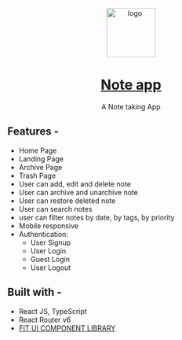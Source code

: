 
<div align="center">
  <img src="https://user-images.githubusercontent.com/67253237/169990177-48e2db89-f437-4b44-8a93-0dd71c7aa376.png" height="100" width="100" alt="logo"/>
  
# [Note app](https://react-fit-note.netlify.app/)
  A Note taking App 
</div>

## **Features -**

- Home Page
- Landing Page
- Archive Page
- Trash Page
- User can add, edit and delete note
- User can archive and unarchive note
- User can restore deleted note 
- User can search notes
- user can filter notes by date, by tags, by priority 
- Mobile responsive
- Authentication:
  - User Signup
  - User Login
  - Guest Login
  - User Logout
 

## **Built with -**

- React JS, TypeScript
- React Router v6
- [FIT UI COMPONENT LIBRARY](https://fit-ui.netlify.app/)



